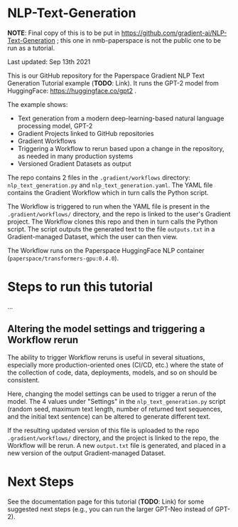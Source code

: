 # NLP-Text-Generation

**NOTE**: Final copy of this is to be put in https://github.com/gradient-ai/NLP-Text-Generation ; this one in nmb-paperspace is not the public one to be run as a tutorial.

Last updated: Sep 13th 2021

This is our GitHub repository for the Paperspace Gradient NLP Text Generation Tutorial example (**TODO**: Link). It runs the GPT-2 model from HuggingFace: https://huggingface.co/gpt2 .

The example shows:

 - Text generation from a modern deep-learning-based natural language processing model, GPT-2
 - Gradient Projects linked to GitHub repositories
 - Gradient Workflows
 - Triggering a Workflow to rerun based upon a change in the repository, as needed in many production systems
 - Versioned Gradient Datasets as output

The repo contains 2 files in the `.gradient/workflows` directory: `nlp_text_generation.py` and `nlp_text_generation.yaml`. The YAML file contains the Gradient Workflow which in turn calls the Python script.

The Workflow is triggered to run when the YAML file is present in the `.gradient/workflows/` directory, and the repo is linked to the user's Gradient project. The Workflow clones this repo and then in turn calls the Python script. The script outputs the generated text to the file `outputs.txt` in a Gradient-managed Dataset, which the user can then view.

The Workflow runs on the Paperspace HuggingFace NLP container (`paperspace/transformers-gpu:0.4.0`).

# Steps to run this tutorial

...

## Altering the model settings and triggering a Workflow rerun

The ability to trigger Workflow reruns is useful in several situations, especially more production-oriented ones (CI/CD, etc.) where the state of the collection of code, data, deployments, models, and so on should be consistent.

Here, changing the model settings can be used to trigger a rerun of the model. The 4 values under "Settings" in the `nlp_text_generation.py` script (random seed, maximum text length, number of returned text sequences, and the initial text sentence) can be altered to generate different text.

If the resulting updated version of this file is uploaded to the repo `.gradient/workflows/` directory, and the project is linked to the repo, the Workflow will be rerun. A new `output.txt` file is generated, and placed in a new version of the output Gradient-managed Dataset.

# Next Steps

See the documentation page for this tutorial (**TODO**: Link) for some suggested next steps (e.g., you can run the larger GPT-Neo instead of GPT-2).
